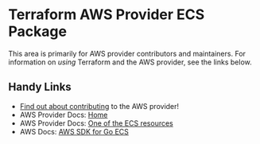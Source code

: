 # Terraform AWS Provider ECS Package

This area is primarily for AWS provider contributors and maintainers. For information on _using_ Terraform and the AWS provider, see the links below.

## Handy Links

* [Find out about contributing](https://hashicorp.github.io/terraform-provider-aws/#contribute) to the AWS provider!
* AWS Provider Docs: [Home](https://registry.terraform.io/providers/hashicorp/aws/latest/docs)
* AWS Provider Docs: [One of the ECS resources](https://registry.terraform.io/providers/hashicorp/aws/latest/docs/resources/ecs_capacity_provider)
* AWS Docs: [AWS SDK for Go ECS](https://docs.aws.amazon.com/sdk-for-go/api/service/ecs/)
